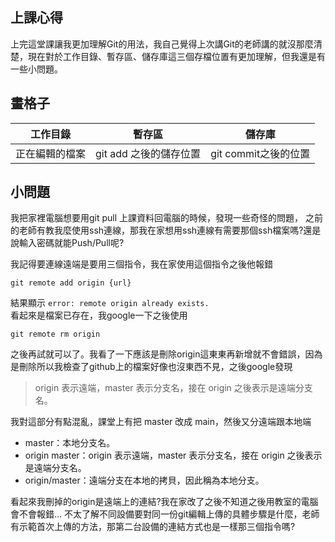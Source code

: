 ## 上課心得
上完這堂課讓我更加理解Git的用法，我自己覺得上次講Git的老師講的就沒那麼清楚，現在對於工作目錄、暫存區、儲存庫這三個存檔位置有更加理解，但我還是有一些小問題。

## 畫格子
| 工作目錄  | 暫存區 |儲存庫|
| ------------- |:---------------------:|--------------------|
| 正在編輯的檔案| git add 之後的儲存位置|git commit之後的位置|

## 小問題
我把家裡電腦想要用git pull 上課資料回電腦的時候，發現一些奇怪的問題，
之前的老師有教我麼使用ssh連線，那我在家想用ssh連線有需要那個ssh檔案嗎?還是說輸入密碼就能Push/Pull呢?

我記得要連線遠端是要用三個指令，我在家使用這個指令之後他報錯
```
git remote add origin {url}
```
結果顯示
`error: remote origin already exists.`  
看起來是檔案已存在，我google一下之後使用
```
git remote rm origin 
```
之後再試就可以了。我看了一下應該是刪除origin這東東再新增就不會錯誤，因為是刪除所以我檢查了github上的檔案好像也沒東西不見，之後google發現
>origin 表示遠端，master 表示分支名，接在 origin 之後表示是遠端分支名。

我對這部分有點混亂，課堂上有把 master 改成 main，然後又分遠端跟本地端
* master：本地分支名。
* origin master：origin 表示遠端，master 表示分支名，接在 origin 之後表示是遠端分支名。
* origin/master：遠端分支在本地的拷貝，因此稱為本地分支。

看起來我刪掉的origin是遠端上的連結?我在家改了之後不知道之後用教室的電腦會不會報錯...
不太了解不同設備要對同一份git編輯上傳的具體步驟是什麼，老師有示範首次上傳的方法，那第二台設備的連結方式也是一樣那三個指令嗎?







